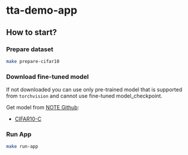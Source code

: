 # tta-demo-app

## How to start?
### Prepare dataset

```bash
make prepare-cifar10
```


### Download fine-tuned model
If not downloaded you can use only pre-trained model that is supported from `torchvision` and cannot use fine-tuned model_checkpoint.

Get model from [NOTE Github](https://github.com/TaesikGong/NOTE):  
- [CIFAR10-C](https://drive.google.com/file/d/1YsyHY3rFCaWWDTOVh-RuI1I2bJ5i9Yey/view?usp=sharing)


### Run App

```bash
make run-app
```

